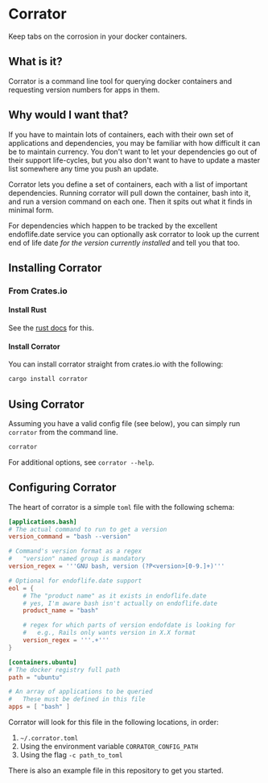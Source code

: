 
# Corrator

Keep tabs on the corrosion in your docker containers.


## What is it?

Corrator is a command line tool for querying docker containers and requesting version numbers for
apps in them.


## Why would I want that?

If you have to maintain lots of containers, each with their own set of applications and dependencies, you may be familiar with how difficult it can be to maintain currency. You don't want to let your dependencies go out of their support life-cycles, but you also don't want to have to update a master list somewhere any time you push an update.

Corrator lets you define a set of containers, each with a list of important dependencies. Running corrator will pull down the container, bash into it, and run a version command on each one. Then it spits out what it finds in minimal form.

For dependencies which happen to be tracked by the excellent endoflife.date service you can optionally ask corrator to look up the current end of life date *for the version currently installed* and tell you that too.

## Installing Corrator

### From Crates.io

#### Install Rust

See the [rust docs](https://doc.rust-lang.org/stable/book/ch01-01-installation.html) for this.

#### Install Corrator

You can install corrator straight from crates.io with the following:

```sh
cargo install corrator
```

## Using Corrator

Assuming you have a valid config file (see below), you can simply run `corrator` from the command line.

```sh
corrator
```

For additional options, see `corrator --help`.

## Configuring Corrator

The heart of corrator is a simple `toml` file with the following schema:

```toml
[applications.bash]
# The actual command to run to get a version
version_command = "bash --version"

# Command's version format as a regex
#   "version" named group is mandatory
version_regex = '''GNU bash, version (?P<version>[0-9.]+)'''

# Optional for endoflife.date support
eol = {
    # The "product name" as it exists in endoflife.date
    # yes, I'm aware bash isn't actually on endoflife.date
    product_name = "bash"

    # regex for which parts of version endofdate is looking for
    #   e.g., Rails only wants version in X.X format
    version_regex = '''.+'''
}

[containers.ubuntu]
# The docker registry full path
path = "ubuntu"

# An array of applications to be queried
#   These must be defined in this file
apps = [ "bash" ]
```

Corrator will look for this file in the following locations, in order:

1.  `~/.corrator.toml`
2.  Using the environment variable `CORRATOR_CONFIG_PATH`
3.  Using the flag `-c path_to_toml`

There is also an example file in this repository to get you started.
